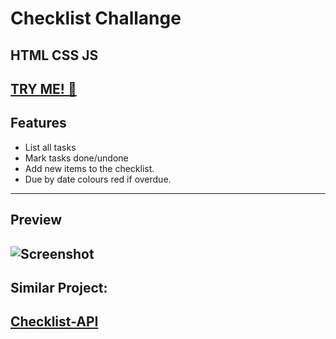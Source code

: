 # Checklist Challange 
## HTML CSS JS

[TRY ME! 👀](https://rico157.github.io/checklist-mini-app/)
---
## Features

* List all tasks
* Mark tasks done/undone
* Add new items to the checklist.
* Due by date colours red if overdue.
---
## Preview

![Screenshot](https://github.com/rico157/checklist-mini-app/blob/master/screenshot/Screenshot.png)
---
## Similar Project:
[Checklist-API](https://github.com/rico157/checklist-api)
---
